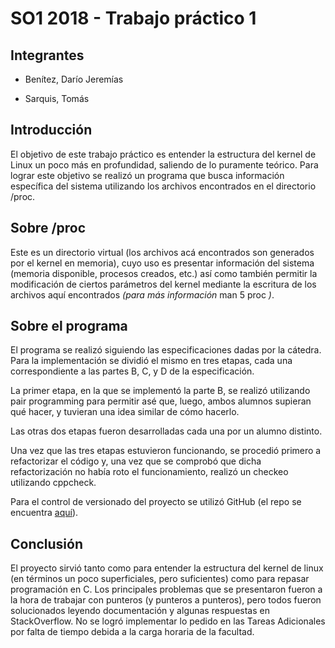 # SO1 2018 - Trabajo práctico 1

## Integrantes
* Benítez, Darío Jeremías

* Sarquis, Tomás

## Introducción
El objetivo de este trabajo práctico es entender la estructura del kernel de Linux un poco más en profundidad, saliendo de lo puramente teórico. Para lograr este objetivo se realizó un programa que busca información específica del sistema utilizando los archivos encontrados en el directorio /proc.


## Sobre /proc

Este es un directorio virtual (los archivos acá encontrados son generados por el kernel en memoria), cuyo uso es presentar información del sistema (memoria disponible, procesos creados, etc.) así como también permitir la modificación de ciertos parámetros del kernel mediante la escritura de los archivos aquí encontrados *(para más información* man 5 proc *)*.

## Sobre el programa
El programa se realizó siguiendo las especificaciones dadas por la cátedra. Para la implementación se dividió el mismo en tres etapas, cada una correspondiente a las partes B, C, y D de la especificación. 

La primer etapa, en la que se implementó la parte B, se realizó utilizando pair programming para permitir asé que, luego, ambos alumnos supieran qué hacer, y tuvieran una idea similar de cómo hacerlo.

Las otras dos etapas fueron desarrolladas cada una por un alumno distinto.

Una vez que las tres etapas estuvieron funcionando, se procedió primero a refactorizar el código y, una vez que se comprobó que dicha refactorización no había roto el funcionamiento, realizó un checkeo utilizando cppcheck.

Para el control de versionado del proyecto se utilizó GitHub (el repo se encuentra [aquí](https://github.com/jerebenitez/SO1)).


## Conclusión
El proyecto sirvió tanto como para entender la estructura del kernel de linux (en términos un poco superficiales, pero suficientes) como para repasar programación en C. Los principales problemas que se presentaron fueron a la hora de trabajar con punteros (y punteros a punteros), pero todos fueron solucionados leyendo documentación y algunas respuestas en StackOverflow. No se logró implementar lo pedido en las Tareas Adicionales por falta de tiempo debida a la carga horaria de la facultad.
